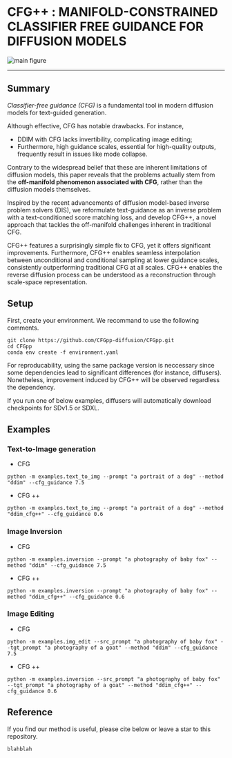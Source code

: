# CFG++ : MANIFOLD-CONSTRAINED CLASSIFIER FREE GUIDANCE FOR DIFFUSION MODELS

![main figure](assets/main_figure.png)

---
## Summary

*Classifier-free guidance (CFG)* is a fundamental tool in modern diffusion models for text-guided generation. 

Although effective, CFG has notable drawbacks. For instance, 
- DDIM with CFG lacks invertibility, complicating image editing;
- Furthermore, high guidance scales, essential for high-quality outputs, frequently result in issues like mode collapse.

Contrary to the widespread belief that these are inherent limitations of diffusion models,
this paper reveals that the problems actually stem from the **off-manifold phenomenon associated with CFG**, rather than the diffusion models themselves.
 
Inspired by the recent advancements of diffusion model-based inverse problem solvers (DIS),  we reformulate text-guidance as an inverse problem with a text-conditioned score matching loss, and develop CFG++, a novel approach that tackles the off-manifold challenges inherent in traditional CFG. 

CFG++ features a surprisingly simple fix to CFG, yet it offers significant improvements. Furthermore, CFG++ enables seamless interpolation between unconditional and conditional sampling at lower guidance scales, consistently outperforming traditional CFG at all scales. 
CFG++ enables the reverse diffusion process can be understood as a reconstruction through scale-space representation.

## Setup

First, create your environment. We recommand to use the following comments. 

```
git clone https://github.com/CFGpp-diffusion/CFGpp.git
cd CFGpp
conda env create -f environment.yaml
```

For reproducability, using the same package version is neccessary since some dependencies lead to significant differences (for instance, diffusers). Nonetheless, improvement induced by CFG++ will be observed regardless the dependency.

If you run one of below examples, diffusers will automatically download checkpoints for SDv1.5 or SDXL.


## Examples

### Text-to-Image generation

- CFG
```
python -m examples.text_to_img --prompt "a portrait of a dog" --method "ddim" --cfg_guidance 7.5
```

- CFG ++
```
python -m examples.text_to_img --prompt "a portrait of a dog" --method "ddim_cfg++" --cfg_guidance 0.6
```


### Image Inversion

- CFG
```
python -m examples.inversion --prompt "a photography of baby fox" --method "ddim" --cfg_guidance 7.5
```

- CFG ++
```
python -m examples.inversion --prompt "a photography of baby fox" --method "ddim_cfg++" --cfg_guidance 0.6
```

### Image Editing

- CFG
```
python -m examples.img_edit --src_prompt "a photography of baby fox" --tgt_prompt "a photography of a goat" --method "ddim" --cfg_guidance 7.5
```

- CFG ++
```
python -m examples.inversion --src_prompt "a photography of baby fox" --tgt_prompt "a photography of a goat" --method "ddim_cfg++" --cfg_guidance 0.6
```

## Reference
If you find our method is useful, please cite below or leave a star to this repository.

```
blahblah
```